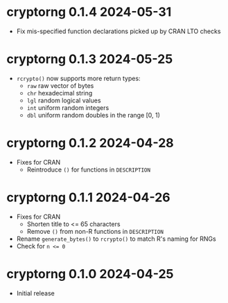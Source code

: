 
# cryptorng 0.1.4 2024-05-31

* Fix mis-specified function declarations picked up by CRAN LTO checks

# cryptorng 0.1.3  2024-05-25

* `rcrypto()` now supports more return types:
    * `raw` raw vector of bytes
    * `chr` hexadecimal string
    * `lgl` random logical values
    * `int` uniform random integers
    * `dbl` uniform random doubles in the range [0, 1)

# cryptorng 0.1.2  2024-04-28

* Fixes for CRAN
    * Reintroduce `()` for functions in `DESCRIPTION`

# cryptorng 0.1.1  2024-04-26

* Fixes for CRAN
    * Shorten title to <= 65 characters
    * Remove `()` from non-R functions in `DESCRIPTION`
* Rename `generate_bytes()` to `rcrypto()` to match R's naming for RNGs
* Check for `n <= 0`

# cryptorng 0.1.0  2024-04-25

* Initial release
